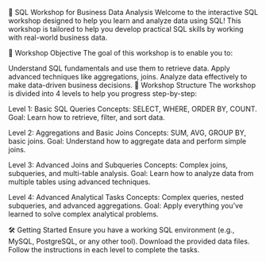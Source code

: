 🚀 SQL Workshop for Business Data Analysis
Welcome to the interactive SQL workshop designed to help you learn and analyze data using SQL! This workshop is tailored to help you develop practical SQL skills by working with real-world business data.

📌 Workshop Objective
The goal of this workshop is to enable you to:

Understand SQL fundamentals and use them to retrieve data.
Apply advanced techniques like aggregations, joins.
Analyze data effectively to make data-driven business decisions.
📂 Workshop Structure
The workshop is divided into 4 levels to help you progress step-by-step:

Level 1: Basic SQL Queries
Concepts: SELECT, WHERE, ORDER BY, COUNT.
Goal: Learn how to retrieve, filter, and sort data.

Level 2: Aggregations and Basic Joins
Concepts: SUM, AVG, GROUP BY, basic joins.
Goal: Understand how to aggregate data and perform simple joins.

Level 3: Advanced Joins and Subqueries
Concepts: Complex joins, subqueries, and multi-table analysis.
Goal: Learn how to analyze data from multiple tables using advanced techniques.

Level 4: Advanced Analytical Tasks
Concepts: Complex queries, nested subqueries, and advanced aggregations.
Goal: Apply everything you’ve learned to solve complex analytical problems.

🛠️ Getting Started
Ensure you have a working SQL environment (e.g., MySQL, PostgreSQL, or any other tool).
Download the provided data files.
Follow the instructions in each level to complete the tasks.
